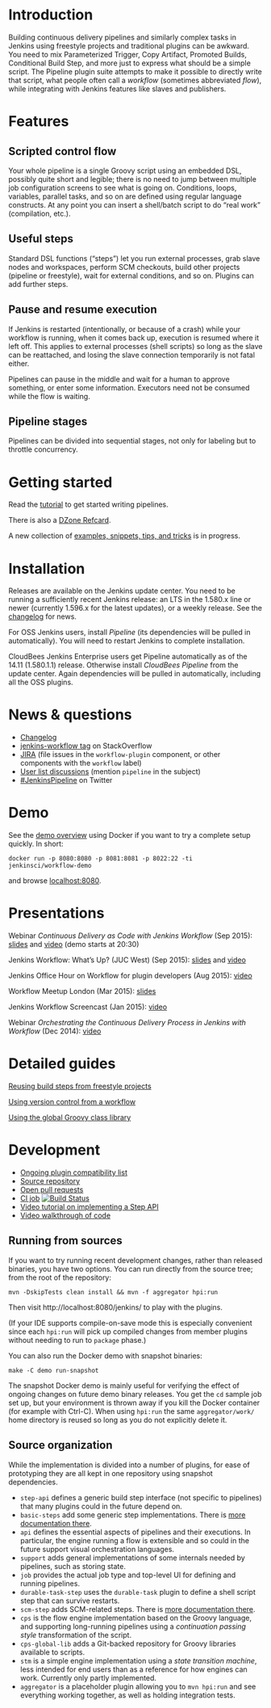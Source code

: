 # Introduction

Building continuous delivery pipelines and similarly complex tasks in Jenkins using freestyle projects and traditional plugins can be awkward.
You need to mix Parameterized Trigger, Copy Artifact, Promoted Builds, Conditional Build Step, and more just to express what should be a simple script.
The Pipeline plugin suite attempts to make it possible to directly write that script, what people often call a _workflow_ (sometimes abbreviated _flow_), while integrating with Jenkins features like slaves and publishers.

# Features

## Scripted control flow

Your whole pipeline is a single Groovy script using an embedded DSL, possibly quite short and legible; there is no need to jump between multiple job configuration screens to see what is going on.
Conditions, loops, variables, parallel tasks, and so on are defined using regular language constructs.
At any point you can insert a shell/batch script to do “real work” (compilation, etc.).

## Useful steps

Standard DSL functions (“steps”) let you run external processes, grab slave nodes and workspaces, perform SCM checkouts, build other projects (pipeline or freestyle), wait for external conditions, and so on.
Plugins can add further steps.

## Pause and resume execution

If Jenkins is restarted (intentionally, or because of a crash) while your workflow is running, when it comes back up, execution is resumed where it left off.
This applies to external processes (shell scripts) so long as the slave can be reattached, and losing the slave connection temporarily is not fatal either.

Pipelines can pause in the middle and wait for a human to approve something, or enter some information.
Executors need not be consumed while the flow is waiting.

## Pipeline stages

Pipelines can be divided into sequential stages, not only for labeling but to throttle concurrency.

# Getting started

Read the [tutorial](TUTORIAL.md) to get started writing pipelines.

There is also a [DZone Refcard](https://dzone.com/refcardz/continuous-delivery-with-jenkins-workflow).

A new collection of [examples, snippets, tips, and tricks](https://github.com/jenkinsci/workflow-examples) is in progress.

# Installation

Releases are available on the Jenkins update center.
You need to be running a sufficiently recent Jenkins release: an LTS in the 1.580.x line or newer (currently 1.596.x for the latest updates), or a weekly release.
See the [changelog](CHANGES.md) for news.

For OSS Jenkins users, install _Pipeline_ (its dependencies will be pulled in automatically).
You will need to restart Jenkins to complete installation.

CloudBees Jenkins Enterprise users get Pipeline automatically as of the 14.11 (1.580.1.1) release.
Otherwise install _CloudBees Pipeline_ from the update center.
Again dependencies will be pulled in automatically, including all the OSS plugins.

# News & questions

* [Changelog](CHANGES.md)
* [jenkins-workflow tag](http://stackoverflow.com/tags/jenkins-workflow) on StackOverflow
* [JIRA](https://issues.jenkins-ci.org/secure/IssueNavigator.jspa?reset=true&jqlQuery=project+%3D+JENKINS+AND+resolution+%3D+Unresolved+AND+%28component+%3D+workflow-plugin+OR+labels+in+%28workflow%29%29+ORDER+BY+component+ASC,+key+DESC&mode=hide) (file issues in the `workflow-plugin` component, or other components with the `workflow` label)
* [User list discussions](https://groups.google.com/forum/#!topicsearchin/jenkinsci-users/pipeline) (mention `pipeline` in the subject)
* [#JenkinsPipeline](https://twitter.com/hashtag/JenkinsPipeline) on Twitter

# Demo

See the [demo overview](demo/README.md) using Docker if you want to try a complete setup quickly. In short:

    docker run -p 8080:8080 -p 8081:8081 -p 8022:22 -ti jenkinsci/workflow-demo

and browse [localhost:8080](http://localhost:8080/).

# Presentations

Webinar _Continuous Delivery as Code with Jenkins Workflow_ (Sep 2015): [slides](https://www.cloudbees.com/sites/default/files/webinar-_continuous_delivery_as_code_with_jenkins_workflow.pdf) and [video](https://youtu.be/Q2pZdzaaCXg) (demo starts at 20:30)

Jenkins Workflow: What’s Up? (JUC West) (Sep 2015): [slides](http://www.slideshare.net/jgcloudbees/juc-west-15-jenkins-workflow-whats-up) and [video](https://youtu.be/VkIzoU7zYzE)

Jenkins Office Hour on Workflow for plugin developers (Aug 2015): [video](https://www.youtube.com/watch?v=4zdy7XGx3PA)

Workflow Meetup London (Mar 2015): [slides](http://www.slideshare.net/jgcloudbees/london-workflow-summit-kkjg)

Jenkins Workflow Screencast (Jan 2015): [video](https://www.youtube.com/watch?v=Welwf1wTU-w)

Webinar _Orchestrating the Continuous Delivery Process in Jenkins with Workflow_ (Dec 2014): [video](http://youtu.be/ZqfiW8eVcuQ)


# Detailed guides

[Reusing build steps from freestyle projects](basic-steps/CORE-STEPS.md)

[Using version control from a workflow](scm-step/README.md)

[Using the global Groovy class library](cps-global-lib/README.md)

# Development

* [Ongoing plugin compatibility list](COMPATIBILITY.md)
* [Source repository](https://github.com/jenkinsci/workflow-plugin)
* [Open pull requests](https://github.com/jenkinsci/workflow-plugin/pulls)
* [CI job](https://jenkins.ci.cloudbees.com/job/plugins/job/workflow-plugin/)
  [![Build Status](https://jenkins.ci.cloudbees.com/buildStatus/icon?job=plugins/workflow-plugin)](https://jenkins.ci.cloudbees.com/job/plugins/job/workflow-plugin/)
* [Video tutorial on implementing a Step API](http://jenkins-ci.org/content/workflow-plugin-tutorial-writing-step-impl)
* [Video walkthrough of code](https://www.youtube.com/watch?v=tZygoTlW6YE)

## Running from sources

If you want to try running recent development changes, rather than released binaries, you have two options. You can run directly from the source tree; from the root of the repository:

    mvn -DskipTests clean install && mvn -f aggregator hpi:run

Then visit http://localhost:8080/jenkins/ to play with the plugins.

(If your IDE supports compile-on-save mode this is especially convenient since each `hpi:run` will pick up compiled changes from member plugins without needing to run to `package` phase.)

You can also run the Docker demo with snapshot binaries:

    make -C demo run-snapshot

The snapshot Docker demo is mainly useful for verifying the effect of ongoing changes on future demo binary releases. You get the `cd` sample job set up, but your environment is thrown away if you kill the Docker container (for example with Ctrl-C). When using `hpi:run` the same `aggregator/work/` home directory is reused so long as you do not explicitly delete it.

## Source organization

While the implementation is divided into a number of plugins, for ease of prototyping they are all kept in one repository using snapshot dependencies.

* `step-api` defines a generic build step interface (not specific to pipelines) that many plugins could in the future depend on.
* `basic-steps` add some generic step implementations. There is [more documentation there](basic-steps/CORE-STEPS.md).
* `api` defines the essential aspects of pipelines and their executions. In particular, the engine running a flow is extensible and so could in the future support visual orchestration languages.
* `support` adds general implementations of some internals needed by pipelines, such as storing state.
* `job` provides the actual job type and top-level UI for defining and running pipelines.
* `durable-task-step` uses the `durable-task` plugin to define a shell script step that can survive restarts.
* `scm-step` adds SCM-related steps. There is [more documentation there](scm-step/README.md).
* `cps` is the flow engine implementation based on the Groovy language, and supporting long-running pipelines using a _continuation passing style_ transformation of the script.
* `cps-global-lib` adds a Git-backed repository for Groovy libraries available to scripts.
* `stm` is a simple engine implementation using a _state transition machine_, less intended for end users than as a reference for how engines can work. Currently only partly implemented.
* `aggregator` is a placeholder plugin allowing you to `mvn hpi:run` and see everything working together, as well as holding integration tests.
